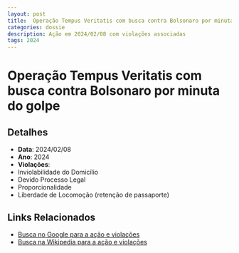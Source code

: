 ```yaml
---
layout: post
title:  Operação Tempus Veritatis com busca contra Bolsonaro por minuta do golpe
categories: dossie
description: Ação em 2024/02/08 com violações associadas
tags: 2024
---
```


# Operação Tempus Veritatis com busca contra Bolsonaro por minuta do golpe

## Detalhes
- **Data**: 2024/02/08
- **Ano**: 2024
- **Violações**:
- Inviolabilidade do Domicílio
- Devido Processo Legal
- Proporcionalidade
- Liberdade de Locomoção (retenção de passaporte)

## Links Relacionados
- [Busca no Google para a ação e violações](https://www.google.com/search?q=%22Alexandre%20de%20Moraes%22%20Opera%C3%A7%C3%A3o%20Tempus%20Veritatis%20com%20busca%20contra%20Bolsonaro%20por%20minuta%20do%20golpe%20Inviolabilidade%20do%20Domic%C3%ADlio%20Devido%20Processo%20Legal%20Proporcionalidade%20Liberdade%20de%20Locomo%C3%A7%C3%A3o%20%28reten%C3%A7%C3%A3o%20de%20passaporte%29%202024)
- [Busca na Wikipedia para a ação e violações](https://en.wikipedia.org/w/index.php?search=%22Alexandre%20de%20Moraes%22%20Opera%C3%A7%C3%A3o%20Tempus%20Veritatis%20com%20busca%20contra%20Bolsonaro%20por%20minuta%20do%20golpe%20Inviolabilidade%20do%20Domic%C3%ADlio%20Devido%20Processo%20Legal%20Proporcionalidade%20Liberdade%20de%20Locomo%C3%A7%C3%A3o%20%28reten%C3%A7%C3%A3o%20de%20passaporte%29%202024)
